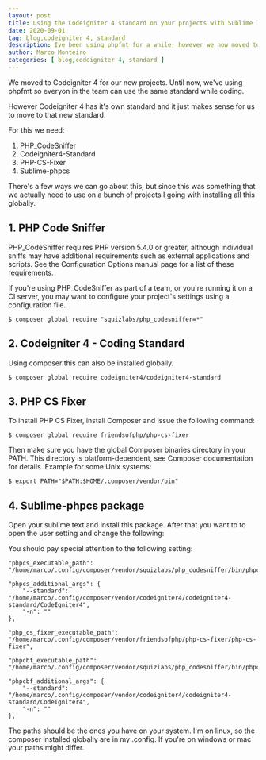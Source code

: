 ```yaml
---
layout: post
title: Using the Codeigniter 4 standard on your projects with Sublime Text 4
date: 2020-09-01
tag: blog,codeigniter 4, standard
description: Ive been using phpfmt for a while, however we now moved to codeigniter 4 that provides actual standards that can be used with sublike
author: Marco Monteiro
categories: [ blog,codeigniter 4, standard ]
---
```


We moved to Codeigniter 4 for our new projects. Until now, we've using phpfmt so everyon in the team can use the same standard while coding. 

However Codeigniter 4 has it's own standard and it just makes sense for us to move to that new standard.

For this we need:

1. PHP_CodeSniffer
1. Codeigniter4-Standard
1. PHP-CS-Fixer
1. Sublime-phpcs

There's a few ways we can go about this, but since this was something that we actually need to use on a bunch of projects I going with installing all this globally.

## 1. PHP Code Sniffer

PHP_CodeSniffer requires PHP version 5.4.0 or greater, although individual sniffs may have additional requirements such as external applications and scripts. See the Configuration Options manual page for a list of these requirements.

If you're using PHP_CodeSniffer as part of a team, or you're running it on a CI server, you may want to configure your project's settings using a configuration file.

    $ composer global require "squizlabs/php_codesniffer=*"

## 2. Codeigniter 4 - Coding Standard

Using composer this can also be installed globally.

    $ composer global require codeigniter4/codeigniter4-standard

## 3. PHP CS Fixer

To install PHP CS Fixer, install Composer and issue the following command:

    $ composer global require friendsofphp/php-cs-fixer

Then make sure you have the global Composer binaries directory in your PATH. This directory is platform-dependent, see Composer documentation for details. Example for some Unix systems:

    $ export PATH="$PATH:$HOME/.composer/vendor/bin"

## 4. Sublime-phpcs package

Open your sublime text and install this package. After that you want to to open the user setting and change the following:


You should pay special attention to the following setting: 

    "phpcs_executable_path": "/home/marco/.config/composer/vendor/squizlabs/php_codesniffer/bin/phpcs",

    "phpcs_additional_args": {
        "--standard": "/home/marco/.config/composer/vendor/codeigniter4/codeigniter4-standard/CodeIgniter4",
        "-n": ""
    },

    "php_cs_fixer_executable_path": "/home/marco/.config/composer/vendor/friendsofphp/php-cs-fixer/php-cs-fixer",

    "phpcbf_executable_path": "/home/marco/.config/composer/vendor/squizlabs/php_codesniffer/bin/phpcbf",

    "phpcbf_additional_args": {
        "--standard": "/home/marco/.config/composer/vendor/codeigniter4/codeigniter4-standard/CodeIgniter4",
        "-n": ""
    },

The paths should be the ones you have on your system. I'm on linux, so the composer installed globally are in my .config. If you're on windows or mac your paths might differ.
